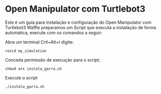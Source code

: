 # Open Manipulator com Turtlebot3

Este é um guia para instalação e configuração do Open Manipulator com Turtlebot3 Waffle
preparamos um Script que executa a instalação de forma automatica, execute com os comandos a seguir:


Abra um terminal Crtl+Alt+t digite:

    roscd my_simulation

Conceda permissão de execução para o script;

    chmod a+x instala_garra.sh

Execute o script
    
    ./instala_garra.sh
  
